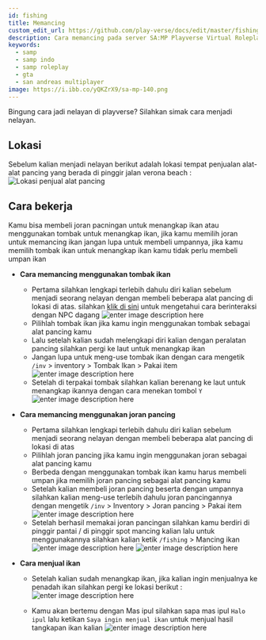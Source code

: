 ```yaml
---
id: fishing
title: Memancing
custom_edit_url: https://github.com/play-verse/docs/edit/master/fishing.md
description: Cara memancing pada server SA:MP Playverse Virtual Roleplay Indonesia
keywords:
  - samp
  - samp indo
  - samp roleplay
  - gta
  - san andreas multiplayer
image: https://i.ibb.co/yQKZrX9/sa-mp-140.png
---
```


Bingung cara jadi nelayan di playverse? 
Silahkan simak cara menjadi nelayan.

## Lokasi
Sebelum kalian menjadi nelayan berikut adalah lokasi tempat penjualan alat-alat pancing yang berada di pinggir jalan verona beach :
![Lokasi penjual alat pancing](https://i.ibb.co/vzHp9RW/sa-mp-133.png)

## Cara bekerja
Kamu bisa membeli joran pacningan untuk menangkap ikan atau menggunakan tombak untuk menangkap ikan, jika kamu memilih joran untuk memancing ikan jangan lupa untuk membeli umpannya, jika kamu memilih tombak ikan untuk menangkap ikan kamu tidak perlu membeli umpan ikan

 - **Cara memancing menggunakan tombak ikan**
	 
	 - Pertama silahkan lengkapi terlebih dahulu diri kalian sebelum menjadi seorang nelayan dengan membeli beberapa alat pancing di lokasi di atas. silahkan [klik di sini](https://wiki.playverse.org/docs/berinteraksi-dengan-npc/) untuk mengetahui cara berinteraksi dengan NPC dagang
![enter image description here](https://i.ibb.co/pPVm84q/sa-mp-134.png)
	 - Pilihlah tombak ikan jika kamu ingin menggunakan tombak sebagai alat pancing kamu
	 - Lalu setelah kalian sudah melengkapi diri kalian dengan peralatan pancing silahkan pergi ke laut untuk menangkap ikan
	 - Jangan lupa untuk meng-use tombak ikan dengan cara mengetik `/inv` > inventory > Tombak Ikan > Pakai item
![enter image description here](https://i.ibb.co/37cGJbX/sa-mp-136.png)
	 - Setelah di terpakai tombak silahkan kalian berenang ke laut untuk menangkap ikannya dengan cara menekan tombol `Y`
![enter image description here](https://i.ibb.co/smGfyMH/sa-mp-137.png)

 - **Cara memancing menggunakan joran pancing** 
	 - Pertama silahkan lengkapi terlebih dahulu diri kalian sebelum menjadi seorang nelayan dengan membeli beberapa alat pancing di lokasi di atas
	 -  Pilihlah joran pancing jika kamu ingin menggunakan joran sebagai alat pancing kamu
	 - Berbeda dengan menggunakan tombak ikan kamu harus membeli umpan jika memilih joran pancing sebagai alat pancing kamu
	 - Setelah kalian membeli joran pancing beserta dengan umpannya silahkan kalian meng-use terlebih dahulu joran pancingannya dengan mengetik `/inv` > Inventory > Joran pancing > Pakai item
![enter image description here](https://i.ibb.co/8cBYnDM/sa-mp-139.png)
	 - Setelah berhasil memakai joran pancingan silahkan kamu berdiri di pinggir pantai / di pinggir spot mancing kalian lalu untuk menggunakannya silahkan kalian ketik `/fishing` > Mancing ikan
![enter image description here](https://i.ibb.co/yQKZrX9/sa-mp-140.png)
![enter image description here](https://i.ibb.co/4gDhQK3/sa-mp-141.png)
 
 - **Cara menjual ikan**
	 - Setelah kalian sudah menangkap ikan, jika kalian ingin menjualnya ke penadah ikan silahkan pergi ke lokasi berikut :
	 ![enter image description here](https://i.ibb.co/5Yr3fCJ/sa-mp-144.png)

	 - Kamu akan bertemu dengan Mas ipul silahkan sapa mas ipul `Halo ipul` lalu ketikan `Saya ingin menjual ikan` untuk menjual hasil tangkapan ikan kalian
![enter image description here](https://i.ibb.co/1fVnQgT/sa-mp-145.png)

